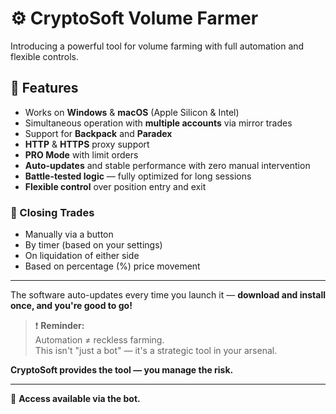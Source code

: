 # ⚙️ CryptoSoft Volume Farmer

Introducing a powerful tool for volume farming with full automation and flexible controls.

## 🔧 Features

- Works on **Windows** & **macOS** (Apple Silicon & Intel)
- Simultaneous operation with **multiple accounts** via mirror trades
- Support for **Backpack** and **Paradex**
- **HTTP** & **HTTPS** proxy support
- **PRO Mode** with limit orders
- **Auto-updates** and stable performance with zero manual intervention
- **Battle-tested logic** — fully optimized for long sessions
- **Flexible control** over position entry and exit

### 🚀 Closing Trades

- Manually via a button
- By timer (based on your settings)
- On liquidation of either side
- Based on percentage (%) price movement

---

The software auto-updates every time you launch it — **download and install once, and you're good to go!**

> ❗️ **Reminder:**  
> Automation ≠ reckless farming.  
> This isn't "just a bot" — it's a strategic tool in your arsenal.

**CryptoSoft provides the tool — you manage the risk.**

---

🔗 **Access available via the bot.**

